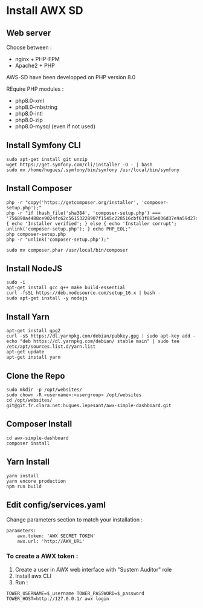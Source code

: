 # Install AWX SD

## Web server

Choose between :
 - nginx + PHP-FPM
 - Apache2 + PHP 

AWS-SD have been developped on PHP version 8.0

REquire PHP modules :
 - php8.0-xml
 - php8.0-mbstring
 - php8.0-intl
 - php8.0-zip
 - php8.0-mysql (even if not used)


## Install Symfony CLI
```
sudo apt-get install git unzip
wget https://get.symfony.com/cli/installer -O - | bash
sudo mv /home/hugues/.symfony/bin/symfony /usr/local/bin/symfony
```

## Install Composer
```
php -r "copy('https://getcomposer.org/installer', 'composer-setup.php');"
php -r "if (hash_file('sha384', 'composer-setup.php') === '756890a4488ce9024fc62c56153228907f1545c228516cbf63f885e036d37e9a59d27d63f46af1d4d07ee0f76181c7d3') { echo 'Installer verified'; } else { echo 'Installer corrupt'; unlink('composer-setup.php'); } echo PHP_EOL;"
php composer-setup.php
php -r "unlink('composer-setup.php');"

sudo mv composer.phar /usr/local/bin/composer
```

## Install NodeJS
```
sudo -i
apt-get install gcc g++ make build-essential
curl -fsSL https://deb.nodesource.com/setup_16.x | bash -
sudo apt-get install -y nodejs
```

## Install Yarn
```
apt-get install gpg2
curl -sS https://dl.yarnpkg.com/debian/pubkey.gpg | sudo apt-key add -
echo "deb https://dl.yarnpkg.com/debian/ stable main" | sudo tee /etc/apt/sources.list.d/yarn.list
apt-get update
apt-get install yarn
```

## Clone the Repo
```
sudo mkdir -p /opt/websites/
sudo chown -R <username>:<usergroup> /opt/websites
cd /opt/websites/
git@git.fr.clara.net:hugues.lepesant/awx-simple-dashboard.git
```

## Composer Install
```
cd awx-simple-dashboard
composer install
```

## Yarn Install
```
yarn install
yarn encore production
npm run build
```

## Edit config/services.yaml

Change parameters section to match your installation :
```
parameters:
    awx.token: 'AWX SECRET TOKEN'
    awx.url: 'http://AWX_URL'

```


### To create a AWX token :
1. Create a user in AWX web interface with  "Sustem Auditor" role
2. Install awx CLI 
3. Run :
```
TOWER_USERNAME=$_username TOWER_PASSWORD=$_password TOWER_HOST=http://127.0.0.1/ awx login
```

